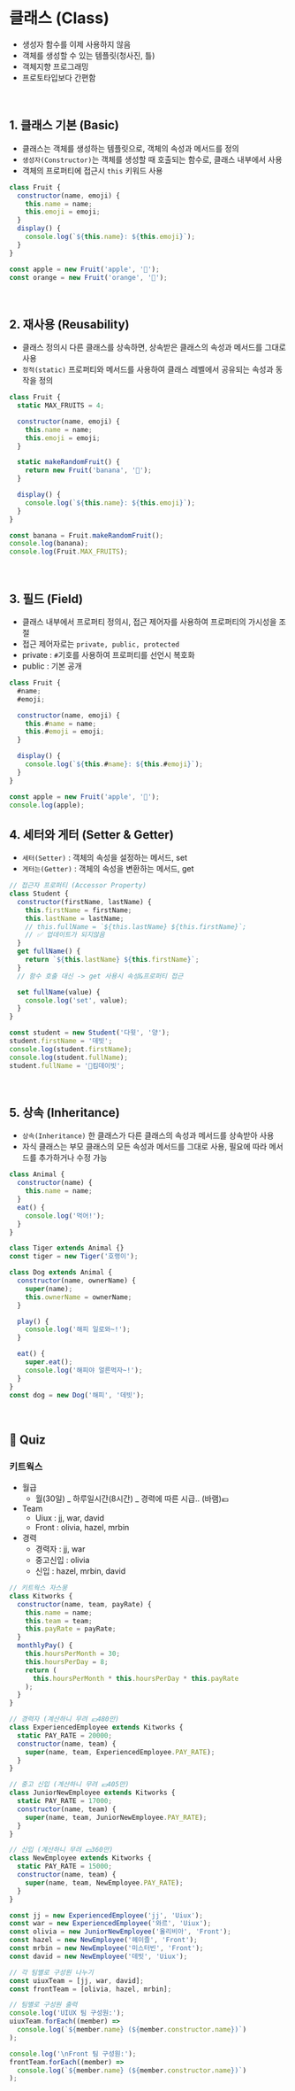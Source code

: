 # 클래스 (Class)

- 생성자 함수를 이제 사용하지 않음
- 객체를 생성할 수 있는 템플릿(청사진, 틀)
- 객체지향 프로그래밍
- 프로토타입보다 간편함

<br>

## 1. 클래스 기본 (Basic)

- 클래스는 객체를 생성하는 템플릿으로, 객체의 속성과 메서드를 정의
- <code>생성자(Constructor)</code>는 객체를 생성할 때 호출되는 함수로, 클래스 내부에서 사용
- 객체의 프로퍼티에 접근시 <code>this</code> 키워드 사용

```jsx
class Fruit {
  constructor(name, emoji) {
    this.name = name;
    this.emoji = emoji;
  }
  display() {
    console.log(`${this.name}: ${this.emoji}`);
  }
}

const apple = new Fruit('apple', '🍎');
const orange = new Fruit('orange', '🍊');
```

<br>

## 2. 재사용 (Reusability)

- 클래스 정의시 다른 클래스를 상속하면, 상속받은 클래스의 속성과 메서드를 그대로 사용
- <code>정적(static)</code> 프로퍼티와 메서드를 사용하여 클래스 레벨에서 공유되는 속성과 동작을 정의

```jsx
class Fruit {
  static MAX_FRUITS = 4;

  constructor(name, emoji) {
    this.name = name;
    this.emoji = emoji;
  }

  static makeRandomFruit() {
    return new Fruit('banana', '🍌');
  }

  display() {
    console.log(`${this.name}: ${this.emoji}`);
  }
}

const banana = Fruit.makeRandomFruit();
console.log(banana);
console.log(Fruit.MAX_FRUITS);
```

<br>

## 3. 필드 (Field)

- 클래스 내부에서 프로퍼티 정의시, 접근 제어자를 사용하여 프로퍼티의 가시성을 조절
- 접근 제어자로는 <code>private, public, protected</code>
- private : <code>#</code>기호를 사용하여 프로퍼티를 선언시 복호화
- public : 기본 공개

```jsx
class Fruit {
  #name;
  #emoji;

  constructor(name, emoji) {
    this.#name = name;
    this.#emoji = emoji;
  }

  display() {
    console.log(`${this.#name}: ${this.#emoji}`);
  }
}

const apple = new Fruit('apple', '🍎');
console.log(apple);
```

## 4. 세터와 게터 (Setter & Getter)

- <code>세터(Setter)</code> : 객체의 속성을 설정하는 메서드, set
- <code>게터는(Getter)</code> : 객체의 속성을 변환하는 메서드, get

```jsx
// 접근자 프로퍼티 (Accessor Property)
class Student {
  constructor(firstName, lastName) {
    this.firstName = firstName;
    this.lastName = lastName;
    // this.fullName = `${this.lastName} ${this.firstName}`;
    // ✅ 업데이트가 되지않음
  }
  get fullName() {
    return `${this.lastName} ${this.firstName}`;
  }
  // 함수 호출 대신 -> get 사용시 속성&프로퍼티 접근

  set fullName(value) {
    console.log('set', value);
  }
}

const student = new Student('다윗', '양');
student.firstName = '데빗';
console.log(student.firstName);
console.log(student.fullName);
student.fullName = '킴데이빗';
```

<br>

## 5. 상속 (Inheritance)

- <code>상속(Inheritance)</code> 한 클래스가 다른 클래스의 속성과 메서드를 상속받아 사용
- 자식 클래스는 부모 클래스의 모든 속성과 메서드를 그대로 사용, 필요에 따라 메서드를 추가하거나 수정 가능

```jsx
class Animal {
  constructor(name) {
    this.name = name;
  }
  eat() {
    console.log('먹어!');
  }
}

class Tiger extends Animal {}
const tiger = new Tiger('호랭이');

class Dog extends Animal {
  constructor(name, ownerName) {
    super(name);
    this.ownerName = ownerName;
  }

  play() {
    console.log('해피 일로와~!');
  }

  eat() {
    super.eat();
    console.log('해피야 얼른먹자~!');
  }
}
const dog = new Dog('해피', '데빗');
```

<br>

## 🔖 Quiz

### 키트웍스

- 월급
  - 월(30일) _ 하루일시간(8시간) _ 경력에 따른 시급.. (바램)💶
- Team
  - Uiux : jj, war, david
  - Front : olivia, hazel, mrbin
- 경력
  - 경력자 : jj, war
  - 중고신입 : olivia
  - 신입 : hazel, mrbin, david

```jsx
// 키트웍스 자스몽
class Kitworks {
  constructor(name, team, payRate) {
    this.name = name;
    this.team = team;
    this.payRate = payRate;
  }
  monthlyPay() {
    this.hoursPerMonth = 30;
    this.hoursPerDay = 8;
    return (
      this.hoursPerMonth * this.hoursPerDay * this.payRate
    );
  }
}

// 경력자 (계산하니 무려 💶480만)
class ExperiencedEmployee extends Kitworks {
  static PAY_RATE = 20000;
  constructor(name, team) {
    super(name, team, ExperiencedEmployee.PAY_RATE);
  }
}

// 중고 신입 (계산하니 무려 💶405만)
class JuniorNewEmployee extends Kitworks {
  static PAY_RATE = 17000;
  constructor(name, team) {
    super(name, team, JuniorNewEmployee.PAY_RATE);
  }
}

// 신입 (계산하니 무려 💶360만)
class NewEmployee extends Kitworks {
  static PAY_RATE = 15000;
  constructor(name, team) {
    super(name, team, NewEmployee.PAY_RATE);
  }
}

const jj = new ExperiencedEmployee('jj', 'Uiux');
const war = new ExperiencedEmployee('와르', 'Uiux');
const olivia = new JuniorNewEmployee('올리비아', 'Front');
const hazel = new NewEmployee('헤이즐', 'Front');
const mrbin = new NewEmployee('미스터빈', 'Front');
const david = new NewEmployee('데빗', 'Uiux');

// 각 팀별로 구성원 나누기
const uiuxTeam = [jj, war, david];
const frontTeam = [olivia, hazel, mrbin];

// 팀별로 구성원 출력
console.log('UIUX 팀 구성원:');
uiuxTeam.forEach((member) =>
  console.log(`${member.name} (${member.constructor.name})`)
);

console.log('\nFront 팀 구성원:');
frontTeam.forEach((member) =>
  console.log(`${member.name} (${member.constructor.name})`)
);
```
